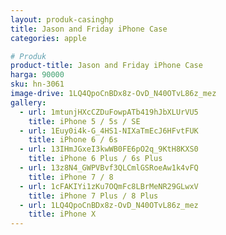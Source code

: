 ```yaml
---
layout: produk-casinghp
title: Jason and Friday iPhone Case
categories: apple

# Produk
product-title: Jason and Friday iPhone Case
harga: 90000
sku: hn-3061
image-drive: 1LQ4QpoCnBDx8z-OvD_N40OTvL86z_mez
gallery:
  - url: 1mtunjHXcCZDuFowpATb419hJbXLUrVU5
    title: iPhone 5 / 5s / SE
  - url: 1Euy0i4k-G_4HS1-NIXaTmEcJ6HFvtFUK
    title: iPhone 6 / 6s
  - url: 13IHmJGxeI3kwWB0FE6pO2q_9KtH8KXS0
    title: iPhone 6 Plus / 6s Plus
  - url: 13z8N4_GWPVBvf3QLCmlGSRoeAw1k4vFQ
    title: iPhone 7 / 8
  - url: 1cFAKIYi1zKu7OQmFc8LBrMeNR29GLwxV
    title: iPhone 7 Plus / 8 Plus
  - url: 1LQ4QpoCnBDx8z-OvD_N40OTvL86z_mez
    title: iPhone X
---
```

